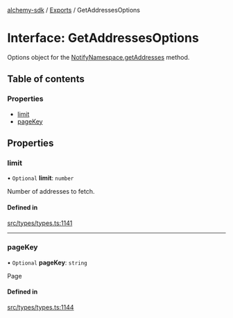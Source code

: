 [alchemy-sdk](../README.md) / [Exports](../modules.md) / GetAddressesOptions

# Interface: GetAddressesOptions

Options object for the [NotifyNamespace.getAddresses](../classes/NotifyNamespace.md#getaddresses) method.

## Table of contents

### Properties

- [limit](GetAddressesOptions.md#limit)
- [pageKey](GetAddressesOptions.md#pagekey)

## Properties

### limit

• `Optional` **limit**: `number`

Number of addresses to fetch.

#### Defined in

[src/types/types.ts:1141](https://github.com/alchemyplatform/alchemy-sdk-js/blob/c4bab3e/src/types/types.ts#L1141)

___

### pageKey

• `Optional` **pageKey**: `string`

Page

#### Defined in

[src/types/types.ts:1144](https://github.com/alchemyplatform/alchemy-sdk-js/blob/c4bab3e/src/types/types.ts#L1144)
